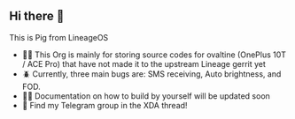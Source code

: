 ## Hi there 👋
This is Pig from LineageOS

 - 🙋‍♀️ This Org is mainly for storing source codes for ovaltine (OnePlus 10T / ACE Pro) that have not made it to the upstream Lineage gerrit yet
 - 🪲 Currently, three main bugs are: SMS receiving, Auto brightness, and FOD.
 - 👩‍💻 Documentation on how to build by yourself will be updated soon
 - 🍿 Find my Telegram group in the XDA thread!
